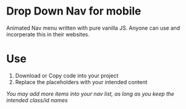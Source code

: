 # Drop Down Nav for mobile

Animated Nav menu written with pure vanilla JS. Anyone can use and incorperate this in their websites.

# Use
1. Download or Copy code into your project
2. Replace the placeholders with your intended content

*You may add more items into your nav list, as long as you keep the intended class/id names*
